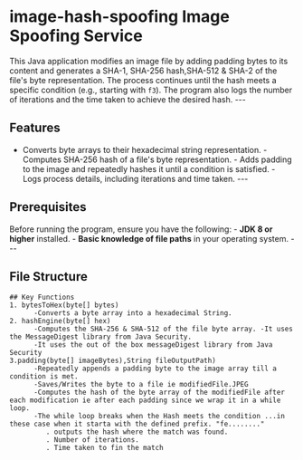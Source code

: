                   
# image-hash-spoofing Image Spoofing Service
This Java application modifies an image file by adding padding bytes to its content and generates a SHA-1, SHA-256 hash,SHA-512 & SHA-2 of the file's byte representation. The process continues until the hash meets a 
specific condition (e.g., starting with `f3`). The program also logs the number of iterations and the time taken to achieve the desired hash. ---
## Features
- Converts byte arrays to their hexadecimal string representation. - Computes SHA-256 hash of a file's byte representation. - Adds padding to the image and repeatedly hashes it until a condition is satisfied. - Logs 
process details, including iterations and time taken. ---
## Prerequisites
Before running the program, ensure you have the following: - **JDK 8 or higher** installed. - **Basic knowledge of file paths** in your operating system. ---
## File Structure
```plaintext ├── ImageSpoofingInterface.java // Interface for the spoofing service ├── ImageSpoofingService.java // Implements the spoofing logic ├── Main.java // Entry point of the program ---
## Key Functions
1. bytesToHex(byte[] bytes) 
      -Converts a byte array into a hexadecimal String.
2. hashEngine(byte[] hex) 
      -Computes the SHA-256 & SHA-512 of the file byte array. -It uses the MessageDigest library from Java Security.
      -It uses the out of the box messageDigest library from Java Security  
3.padding(byte[] imageBytes),String fileOutputPath)
      -Repeatedly appends a padding byte to the image array till a condition is met.
      -Saves/Writes the byte to a file ie modifiedFile.JPEG
      -Computes the hash of the byte array of the modifiedFile after each modification ie after each padding since we wrap it in a while loop.
      -The while loop breaks when the Hash meets the condition ...in these case when it starta with the defined prefix. "fe........"
         . outputs the hash where the match was found.
         . Number of iterations.
         . Time taken to fin the match
      
